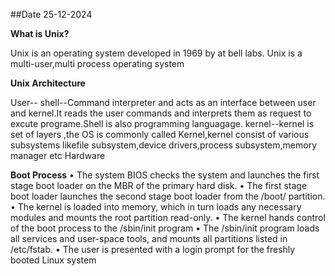 ##Date 25-12-2024

**What is Unix?**

  Unix is an operating system developed in 1969 by at bell labs.
  Unix is a multi-user,multi process operating system

**Unix Architecture**

User--
shell--Command interpreter and acts as an interface between user and kernel.It reads the user commands and interprets them as request to excute programe.Shell is also programming languagage.
kernel--kernel is set of layers ,the OS is commonly called Kernel,kernel consist of various subsystems likefile subsystem,device drivers,process subsystem,memory manager etc
Hardware

**Boot Process**
• The system BIOS checks the system and launches the first stage boot loader on the MBR of the primary hard disk.
• The first stage boot loader launches the second stage boot loader from the /boot/ partition.
• The kernel is loaded into memory, which in turn loads any necessary modules and mounts the root partition read-only.
• The kernel hands control of the boot process to the /sbin/init program
• The /sbin/init program loads all services and user-space tools, and mounts all partitions listed in /etc/fstab.
• The user is presented with a login prompt for the freshly booted Linux system
